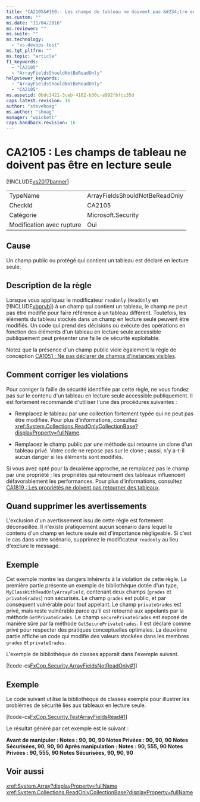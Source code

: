 ```yaml
---
title: "CA2105&#160;: Les champs de tableau ne doivent pas &#234;tre en lecture seule | Microsoft Docs"
ms.custom: ""
ms.date: "11/04/2016"
ms.reviewer: ""
ms.suite: ""
ms.technology: 
  - "vs-devops-test"
ms.tgt_pltfrm: ""
ms.topic: "article"
f1_keywords: 
  - "CA2105"
  - "ArrayFieldsShouldNotBeReadOnly"
helpviewer_keywords: 
  - "ArrayFieldsShouldNotBeReadOnly"
  - "CA2105"
ms.assetid: 0bdc3421-3ceb-4182-b30c-a992fbfcc35d
caps.latest.revision: 16
author: "stevehoag"
ms.author: "shoag"
manager: "wpickett"
caps.handback.revision: 16
---
```

# CA2105&#160;: Les champs de tableau ne doivent pas &#234;tre en lecture seule
[!INCLUDE[vs2017banner](../code-quality/includes/vs2017banner.md)]

|||  
|-|-|  
|TypeName|ArrayFieldsShouldNotBeReadOnly|  
|CheckId|CA2105|  
|Catégorie|Microsoft.Security|  
|Modification avec rupture|Oui|  
  
## Cause  
 Un champ public ou protégé qui contient un tableau est déclaré en lecture seule.  
  
## Description de la règle  
 Lorsque vous appliquez le modificateur `readonly` \(`ReadOnly` en [!INCLUDE[vbprvb](../code-quality/includes/vbprvb_md.md)]\) à un champ qui contient un tableau, le champ ne peut pas être modifié pour faire référence à un tableau différent.  Toutefois, les éléments du tableau stockés dans un champ en lecture seule peuvent être modifiés.  Un code qui prend des décisions ou exécute des opérations en fonction des éléments d'un tableau en lecture seule accessible publiquement peut présenter une faille de sécurité exploitable.  
  
 Notez que la présence d'un champ public viole également la règle de conception [CA1051 : Ne pas déclarer de champs d'instances visibles](../code-quality/ca1051-do-not-declare-visible-instance-fields.md).  
  
## Comment corriger les violations  
 Pour corriger la faille de sécurité identifiée par cette règle, ne vous fondez pas sur le contenu d'un tableau en lecture seule accessible publiquement.  Il est fortement recommandé d'utiliser l'une des procédures suivantes :  
  
-   Remplacez le tableau par une collection fortement typée qui ne peut pas être modifiée.  Pour plus d’informations, consultez <xref:System.Collections.ReadOnlyCollectionBase?displayProperty=fullName>.  
  
-   Remplacez le champ public par une méthode qui retourne un clone d'un tableau privé.  Votre code ne repose pas sur le clone ; aussi, n'y a\-t\-il aucun danger si les éléments sont modifiés.  
  
 Si vous avez opté pour la deuxième approche, ne remplacez pas le champ par une propriété ; les propriétés qui retournent des tableaux influencent défavorablement les performances.  Pour plus d’informations, consultez [CA1819 : Les propriétés ne doivent pas retourner des tableaux](../code-quality/ca1819-properties-should-not-return-arrays.md).  
  
## Quand supprimer les avertissements  
 L'exclusion d'un avertissement issu de cette règle est fortement déconseillée.  Il n'existe pratiquement aucun scénario dans lequel le contenu d'un champ en lecture seule est d'importance négligeable.  Si c'est le cas dans votre scénario, supprimez le modificateur `readonly` au lieu d'exclure le message.  
  
## Exemple  
 Cet exemple montre les dangers inhérents à la violation de cette règle.  La première partie présente un exemple de bibliothèque dotée d'un type, `MyClassWithReadOnlyArrayField`, contenant deux champs \(`grades` et `privateGrades`\) non sécurisés.  Le champ `grades` est public, et par conséquent vulnérable pour tout appelant.  Le champ `privateGrades` est privé, mais reste vulnérable parce qu'il est retourné aux appelants par la méthode `GetPrivateGrades`.  Le champ `securePrivateGrades` est exposé de manière sûre par la méthode `GetSecurePrivateGrades`.  Il est déclaré comme privé pour respecter des pratiques conceptuelles optimales.  La deuxième partie affiche un code qui modifie des valeurs stockées dans les membres `grades` et `privateGrades`.  
  
 L'exemple de bibliothèque de classes apparaît dans l'exemple suivant.  
  
 [!code-cs[FxCop.Security.ArrayFieldsNotReadOnly#1](../code-quality/codesnippet/CSharp/ca2105-array-fields-should-not-be-read-only_1.cs)]  
  
## Exemple  
 Le code suivant utilise la bibliothèque de classes exemple pour illustrer les problèmes de sécurité liés aux tableaux en lecture seule.  
  
 [!code-cs[FxCop.Security.TestArrayFieldsRead#1](../code-quality/codesnippet/CSharp/ca2105-array-fields-should-not-be-read-only_2.cs)]  
  
 Le résultat généré par cet exemple est le suivant :  
  
  **Avant de manipuler : Notes : 90, 90, 90 Notes Privées : 90, 90, 90 Notes Sécurisées, 90, 90, 90 Après manipulation : Notes : 90, 555, 90 Notes Privées : 90, 555, 90 Notes Sécurisées, 90, 90, 90**   
## Voir aussi  
 <xref:System.Array?displayProperty=fullName>   
 <xref:System.Collections.ReadOnlyCollectionBase?displayProperty=fullName>